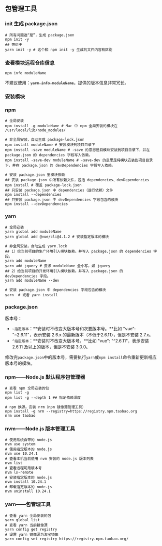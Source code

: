 ## 包管理工具

### init 生成 package.json

```shell
# 所有问题选“是”，生成 package.json
npm init -y 
## 等价于
yarn init -y # 这个和 npm init -y 生成的文件内容有区别
```

### 查看模块远程仓库信息

```shell
npm info moduleName
```

不建议使用：~~`yarn info moduleName`~~，提供的版本信息非常冗长。

### 安装模块

### npm

```shell
# 全局安装
npm install -g moduleName # Mac 中 npm 全局安装的模块在 /usr/local/lib/node_modules/

# 非全局安装，自动生成 package-lock.json
npm install moduleName # 安装模块到项目目录下
npm install -save moduleName # -save 的意思是将模块安装到项目目录下，并在 package.json 的 dependencies 字段写入依赖。
npm install -save-dev moduleName # -save-dev 的意思是将模块安装到项目目录下，并在 package.json 的 devDependencies 字段写入依赖。

# 安装 package.json 里模块依赖
## 安装 package.json 中所有依赖文件，包括 dependencies、devDependencies
npm install # 覆盖 package-lock.json
## 只安装 package.json 中 dependencies（运行依赖）文件
npm install --dependencies
## 只安装 package.json 中 devDependencies 字段包含的模块
npm install --devDependencies
```

### yarn

```shell
# 全局安装
yarn global add moduleName
yarn global add @vue/cli@4.1.2 # 安装指定版本的模块

# 非全局安装，自动生成 yarn.lock
## 1）给当前项目的生产环境引入模块依赖。并写入 package.json 的 dependencies 字段。
yarn add moduleName 
yarn add jquery # 要求 moduleName 全小写，如 jquery
## 2）给当前项目的开发环境引入模块依赖。并写入 package.json 的 devDependencies 字段。
yarn add moduleName --dev

# 安装 package.json 中 dependencies 字段包含的模块
yarn  # 或者 yarn install
```



### package.json

版本号：

- `~指定版本`：**安装时不改变大版本号和次要版本号。**比如 "vue": "~2.6.11"，表示安装 2.6.x 的最新版本（不低于2.6.11），但是不安装 2.7.x。
- `^指定版本`：**安装时不改变大版本号。**比如 "vue": "^2.6.11"，表示安装 2.6.11 及以上的版本，但是不安装 3.0.0。

修改完`package.json`中的版本号，需要执行`yarn`或`npm install`命令重新更新相应版本号的模块。

### npm——Node.js 默认程序包管理器

```shell
# 查看 npm 全局安装的包
npm list -g
npm list -g --depth 1 ## 指定依赖深度

# npm 换源。安装 nrm（npm 镜像源管理工具）
npm install -g nrm --registry=https://registry.npm.taobao.org
nrm use taobao
```

### nvm——Node.js 版本管理工具

```shell
# 使用系统自带的 node.js
nvm use system
# 使用指定版本的 node.js
nvm use 10.24.1
# 查看本机当前使用 nvm 安装的 node.js 版本列表
nvm list
# 查看远程可用版本号
nvm ls-remote
# 安装指定版本的 node.js
nvm install 10.24.1
# 卸载指定版本的 node.js
nvm uninstall 10.24.1

```

### yarn——包管理工具

```shell
# 查看 yarn 全局安装的包
yarn global list
# 查看 yarn 当前镜像源
yarn config get registry
# 设置 yarn 镜像源为淘宝镜像
yarn config set registry https://registry.npm.taobao.org/
```

